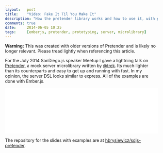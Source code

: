 ```yaml
---
layout:   post
title:    "Video: Fake It Til You Make It"
description: "How the pretender library works and how to use it, with github repo example."
comments: true
date:     2014-06-05 10:25
tags:     [emberjs, pretender, prototyping, server, microlibrary]
---
```


<div class='warning'>
<strong>Warning:</strong> This was created with older versions of Pretender and is likely no longer relevant. Please tread lightly when referencing this article.
</div>

For the July 2014 SanDiego.js speaker Meetup I gave a lightning talk on <a href="https://github.com/trek/pretender">Pretender</a>, a mock server microlibrary written by <a href="https://twitter.com/trek">@trek</a>. Its much lighter than its counterparts and easy to get up and running with fast. In my opinion, the server DSL looks similar to express. All of the examples are done with Ember.js.

<div class="video-wrapper">
  <iframe width="100%" src="//www.youtube.com/embed/FZ5pZFLwwjA" frameborder="0" allowfullscreen></iframe>
</div>

The repository for the slides with examples are at <a href='https://hbrysiewicz.github.io/sdjs-pretender'>hbrysiewicz/sdjs-pretender</a>.

